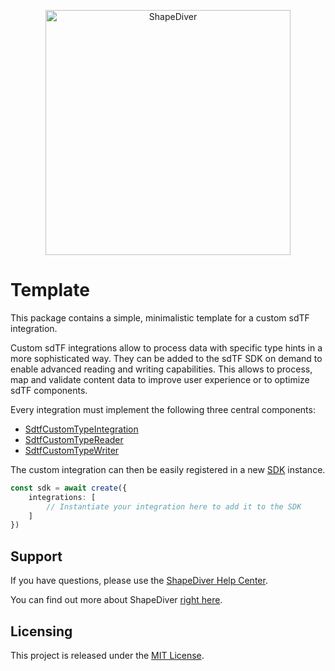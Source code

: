 <p align="center">
  <a href="https://www.shapediver.com/">
    <img src="https://sduse1-assets.shapediver.com/production/assets/img/navbar_logo.png" alt="ShapeDiver" width="392" />
  </a>
</p>

# Template
This package contains a simple, minimalistic template for a custom sdTF integration.

Custom sdTF integrations allow to process data with specific type hints in a more sophisticated way.
They can be added to the sdTF SDK on demand to enable advanced reading and writing capabilities.
This allows to process, map and validate content data to improve user experience or to optimize sdTF components.

Every integration must implement the following three central components:
* [SdtfCustomTypeIntegration](https://github.com/shapediver/ShapeDiverSdtfTypeScript/blob/master/libs/custom_integration_template/src/SdtfCustomTypeIntegration.ts)
* [SdtfCustomTypeReader](https://github.com/shapediver/ShapeDiverSdtfTypeScript/blob/master/libs/custom_integration_template/src/SdtfCustomTypeReader.ts)
* [SdtfCustomTypeWriter](https://github.com/shapediver/ShapeDiverSdtfTypeScript/blob/master/libs/custom_integration_template/src/SdtfCustomTypeWriter.ts)

The custom integration can then be easily registered in a new [SDK](https://www.npmjs.com/package/@shapediver/sdk.sdtf-v1) instance.
```typescript
const sdk = await create({
    integrations: [
        // Instantiate your integration here to add it to the SDK
    ]
})
```

## Support
If you have questions, please use the [ShapeDiver Help Center](https://help.shapediver.com/).

You can find out more about ShapeDiver [right here](https://www.shapediver.com/).

## Licensing
This project is released under the [MIT License](https://github.com/shapediver/ShapeDiverSdtfTypeScript/blob/master/LICENSE).

